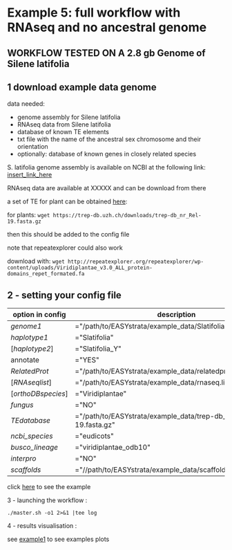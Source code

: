 
# Example 5: full workflow with RNAseq and no ancestral genome

## WORKFLOW TESTED ON A 2.8 gb Genome of Silene latifolia 

## 1 download example data genome

data needed:
 - genome assembly for Silene latifolia
 - RNAseq data from Silene latifolia 
 - database of known TE elements 
 - txt file with the name of the ancestral sex chromosome and their orientation
 - optionally: database of known genes in closely related species

S. latifolia genome assembly is available on NCBI at the following link:
[insert_link_here](/path/to/link/)


RNAseq data are available at XXXXX and can be download from there 

 
a set of TE for plant can be obtained [here](https://trep-db.uzh.ch/):

for plants:
`wget https://trep-db.uzh.ch/downloads/trep-db_nr_Rel-19.fasta.gz`

then this should be added to the config file 

note that repeatexplorer could also work 

download with:
`wget http://repeatexplorer.org/repeatexplorer/wp-content/uploads/Viridiplantae_v3.0_ALL_protein-domains_repet_formated.fa`


## 2 - setting your config file


| option in config | description |
| --- | --- |
| *genome1* | ="/path/to/EASYstrata/example_data/Slatifolia.fa.gz" |
| *haplotype1* | ="Slatifolia" |
| \[*haplotype2*\] | ="Slatifolia_Y" |
| annotate | ="YES" |
| *RelatedProt* | ="/path/to/EASYstrata/example_data/relatedprot.fa.gz" |
| \[*RNAseqlist*\] | ="/path/to/EASYstrata/example_data/rnaseq.list.example5.txt" |
| \[*orthoDBspecies*\] | ="Viridiplantae" |
| *fungus* | ="NO" |
| *TEdatabase* | ="/path/to/EASYstrata/example_data/trep-db_nr_Rel-19.fasta.gz" |
| *ncbi_species* | ="eudicots" |
| *busco_lineage* | ="viridiplantae_odb10" |
| *interpro* | ="NO" |
| *scaffolds* | ="//path/to/EASYstrata/example_data/scaffold_example5.txt" |

click [here](example_data/example5.config) to see the example


3 - launching the workflow : 


```./master.sh -o1 2>&1 |tee log```


4 - results visualisation :


see [example1](/example1.md) to see examples plots
